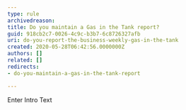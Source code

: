 ```yaml
---
type: rule
archivedreason: 
title: Do you maintain a Gas in the Tank report?
guid: 918cb2c7-0026-4c9c-b3b7-6c8726327afb
uri: do-you-report-the-business-weekly-gas-in-the-tank
created: 2020-05-28T06:42:56.0000000Z
authors: []
related: []
redirects:
- do-you-maintain-a-gas-in-the-tank-report

---
```



Enter Intro Text
<br><excerpt class='endintro'></excerpt><br>



